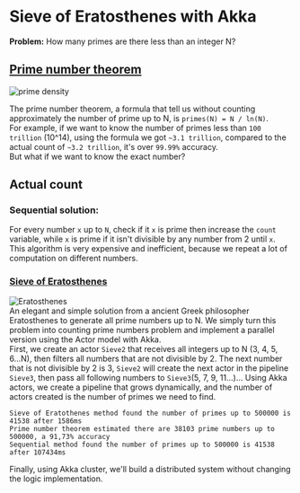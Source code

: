 # Sieve of Eratosthenes with Akka

**Problem:** How many primes are there less than an integer N?

## [Prime number theorem](https://www.khanacademy.org/computing/computer-science/cryptography/comp-number-theory/v/prime-number-theorem-the-density-of-primes)
![prime density](http://img.youtube.com/vi/7jzCJJIc59E/0.jpg)  

The prime number theorem, a formula that tell us without counting approximately the number of prime up to N, is `primes(N) = N / ln(N)`.  
For example, if we want to know the number of primes less than `100 trillion` (10^14), using the formula we got `~3.1 trillion`, compared to the actual count of `~3.2 trillion`, it's over `99.99%` accuracy.  
But what if we want to know the exact number?

## Actual count
### Sequential solution: 
For every number `x` up to `N`, check if it `x` is prime then increase the `count` variable, while `x` is prime if it isn't divisible by any number from 2 until `x`.  
This algorithm is very expensive and inefficient, because we repeat a lot of computation on different numbers.

### [Sieve of Eratosthenes](https://www.khanacademy.org/computing/computer-science/cryptography/comp-number-theory/v/sieve-of-eratosthenes-prime-adventure-part-4)
![Eratosthenes](https://upload.wikimedia.org/wikipedia/commons/b/b3/Eratosthene.01.png)  
An elegant and simple solution from a ancient Greek philosopher Eratosthenes to generate all prime numbers up to N.
We simply turn this problem into counting prime numbers problem and implement a parallel version using the Actor model with Akka.  
First, we create an actor `Sieve2` that receives all integers up to N (3, 4, 5, 6...N), then filters all numbers that are not divisible by 2. The next number that is not divisible by 2 is 3, `Sieve2` will create the next actor in the pipeline `Sieve3`, then pass all following numbers to `Sieve3`(5, 7, 9, 11...)... Using Akka actors, we create a pipeline that grows dynamically, and the number of actors created is the number of primes we need to find.  
```
Sieve of Eratothenes method found the number of primes up to 500000 is 41538 after 1586ms
Prime number theorem estimated there are 38103 prime numbers up to 500000, a 91,73% accuracy
Sequential method found the number of primes up to 500000 is 41538 after 107434ms
```  

Finally, using Akka cluster, we'll build a distributed system without changing the logic implementation.

